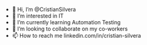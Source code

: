 - 👋 Hi, I’m @CristianSilvera
- 👀 I’m interested in IT
- 🌱 I’m currently learning Automation Testing
- 💞️ I’m looking to collaborate on my co-workers
- 📫 How to reach me linkedin.com/in/cristian-silvera

<!---
CristianSilvera/CristianSilvera is a ✨ special ✨ repository because its `README.md` (this file) appears on your GitHub profile.
You can click the Preview link to take a look at your changes.
--->
